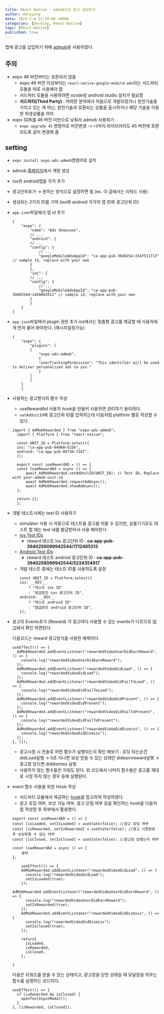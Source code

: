 ```yaml
---
title: React Native - admob으로 광고 삽입하기
author: delaying
date: 2023-2-8 11:29:00 +0900
categories: [Develop, React-Native]
tags: [React-Native]
published: true
---
```


앱에 광고를 삽입하기 위해 [admob](https://docs.expo.dev/versions/v45.0.0/sdk/admob/)을 사용하였다.

## 주의

- expo 46 버전부터는 호환되지 않음
  - expo 46 버전 이상부터는 `react-native-google-mobild-ads`라는 서드파티 모듈을 따로 사용해야 함
  - 서드파티 모듈을 사용하려면 xcode랑 android studio 설치가 필요함
  - **서드파티(Third Party)** : 어떠한 분야에서 처음으로 개발되었거나 원천기술을 가지고 있는 게 아닌, 원천기술과 호환되는 상품을 출시하거나 해당 기술을 이용한 파생상품을 의미
- expo SDK를 46 버전 미만으로 낮춰서 admob 사용하기
  - `expo upgrade 45` 명령어로 버전변경 -> 나머지 라이브러리도 45 버전에 호환되도록 같이 변경해 줌

## setting

- `expo install expo-ads-admob`명령어로 설치
- admob [홈페이지](https://admob.google.com/intl/ko/home/)에서 계정 생성
- ios와 android앱을 각각 추가
- 광고단위추가 → 원하는 방식으로 설정하면 됨 (ex. 이 글에서는 리워드 사용)
- 생성되는 2가지 ID를 기억
  (ios와 android 각각의 앱 ID와 광고단위 ID)
- `app.json`파일에서 앱 id 추가
  ```
  {
      "expo": {
          "name": "Ads Showcase",
          // ...
          "android": {
          // ...
          "config": {
              // ...
              "googleMobileAdsAppId": "ca-app-pub-3940254~3347511713" // sample id, replace with your own
          }
          },
          "ios": {
          // ...
          "config": {
              // ...
              "googleMobileAdsAppId": "ca-app-pub-39402544~1458002511" // sample id, replace with your own
          }
          }
      }
  }
  ```
- `app.json`파일에서 plugin 권한 추가
  ios에서는 맞춤형 광고를 제공할 때 사용자에게 먼저 물어 봐야한다. (메시지설정가능)

  ```
  {
      "expo": {
          "plugins": [
          [
              "expo-ads-admob",
              {
              "userTrackingPermission": "This identifier will be used to deliver personalized ads to you."
              }
          ]
          ]
      }
      }
  ```

- 사용하는 광고형식의 함수 작성

  - useRewardAd 사용자 hook을 만들어 사용하면 관리하기 용이하다.
  - `setAdUnitId`에 광고단위 ID를 입력하는데 다음처럼 platform 별로 작성할 수 있다.

  ```
  import { AdMobRewarded } from "expo-ads-admob";
    import { Platform } from "react-native";

    const UNIT_ID = Platform.select({
    ios: "ca-app-pub-84060~5156",
    android: "ca-app-pub-84736~7347",
    });

    export const useRewardAD = () => {
    const loadRewardAd = async () => {
        await AdMobRewarded.setAdUnitID(UNIT_ID); // Test ID, Replace with your-admob-unit-id
        await AdMobRewarded.requestAdAsync();
        await AdMobRewarded.showAdAsync();
    };

    return {};
    };
  ```

- 개발 테스트시에는 test ID 사용하기

  - simulator 사용 시 자동으로 테스트용 광고를 띄울 수 있지만, 실물기기로도 테스트 할 때는 test Id를 발급받아서 사용 해야한다.
  - [ios Test IDs](https://developers.google.com/admob/ios/test-ads?hl=ko)
    - reward 테스트 ios 광고단위 ID : **ca-app-pub-3940256099942544/1712485313**
  - [Android Test IDs](https://developers.google.com/admob/android/test-ads?hl=ko)
    - reward 테스트 android 광고단위 ID : **ca-app-pub-3940256099942544/5224354917**
  - 개발 테스트 중에는 테스트 ID를 사용하도록 설정
    ```
    const UNIT_ID = Platform.select({
    ios: __DEV__
        ? "테스트 ios ID"
        : "발급받은 ios 광고단위 ID",
    android: __DEV__
        ? "테스트 android ID"
        : "발급받은 android 광고단위 ID",
    });
    ```

- 광고의 Events추가 (Reward)
  각 광고마다 사용할 수 있는 events가 다르므로 [여기](https://docs.expo.dev/versions/v45.0.0/sdk/admob/#admobrewarded)에서 확인 하면된다.

  다음코드는 reward 광고방식을 사용한 예제이다.

  ```
  useEffect(() => {
    AdMobRewarded.addEventListener("rewardedVideoUserDidEarnReward", () => {
      console.log("rewardedVideoUserDidEarnReward");
    });
    AdMobRewarded.addEventListener("rewardedVideoDidLoad", () => {
      console.log("rewardedVideoDidLoad");
    });
    AdMobRewarded.addEventListener("rewardedVideoDidFailToLoad", () => {
      console.log("rewardedVideoDidFailToLoad");
    });
    AdMobRewarded.addEventListener("rewardedVideoDidPresent", () => {
      console.log("rewardedVideoDidPresent");
    });
    AdMobRewarded.addEventListener("rewardedVideoDidFailToPresent", () => {
      console.log("rewardedVideoDidFailToPresent");
    });
    AdMobRewarded.addEventListener("rewardedVideoDidDismiss", () => {
      console.log("rewardedVideoDidDismiss");
    });
  }, []);
  ```

  - 광고시청 시 컨솔로 어떤 함수가 실행되는지 확인 해보기 : 로딩 되는순간 didLoad실행 → 5초 지나면 보상 얻을 수 있는 상태인 didearnreward실행 → 광고창 닫으면 diddismiss 실행
  - 사용하지 않는 함수들은 지워도 된다.
    위 코드에서 나머지 함수들은 광고를 제대로 시청 하지 않는 경우 등에 실행된다.

- event 함수 사용을 위한 Hook 작성

  - 서드파티 모듈에서 제공하는 [hook](https://docs.page/invertase/react-native-google-mobile-ads/displaying-ads-hook#show-the-ad)을 참고하여 작성하였다.
  - 광고 로딩 여부, 보상 가능 여부, 광고 닫힘 여부 등을 확인하는 hook을 다음처럼 작성한 후 외부에서 활용했다.

  ```
  export const useRewardAD = () => {
  const [isLoaded, setIsLoaded] = useState(false); //광고 로딩 여부
  const [isRewarded, setIsRewarded] = useState(false); //광고 시청완료 후 보상받을 수 있는 여부
  const [isClosed, setIsClosed] = useState(false); //광고창 닫혔는지 여부

  const loadRewardAd = async () => {
      생략
  };

      useEffect(() => {
      AdMobRewarded.addEventListener("rewardedVideoDidLoad", () => {
        console.log("rewardedVideoDidLoad");
        setIsLoaded(true);
      });
      AdMobRewarded.addEventListener("rewardedVideoUserDidEarnReward", () => {
        console.log("rewardedVideoUserDidEarnReward");
        setIsRewarded(true);
      });
      AdMobRewarded.addEventListener("rewardedVideoDidDismiss", () => {
        console.log("rewardedVideoDidDismiss");
        setIsClosed(true);
      });

      return{
      	isLoaded,
      	isRewarded,
      	isClosed,
      };

  }
  ```

  다음은 리워드를 받을 수 있는 상태이고, 광고창을 닫힌 상태일 때 모달창을 띄우는 함수를 실행하는 코드이다.

  ```
  useEffect(() => {
    if (isRewarded && isClosed) {
      openTextInputModal();
    }
  }, [isRewarded, isClosed]);
  ```

